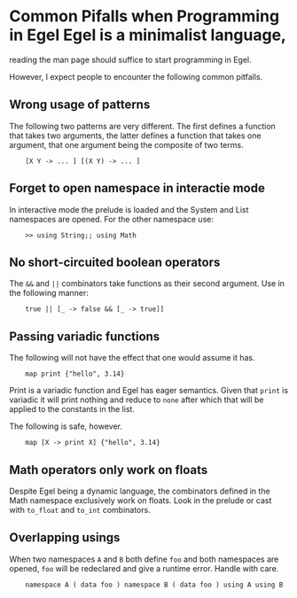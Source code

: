 # Common Pifalls when Programming in Egel Egel is a minimalist language,
reading the man page should suffice to start programming in Egel.

However, I expect people to encounter the following common pitfalls.

## Wrong usage of patterns

The following two patterns are very different. The first defines a
function that takes two arguments, the latter defines a function that
takes one argument, that one argument being the composite of two terms.

```
    [X Y -> ... ] [(X Y) -> ... ]
```

## Forget to open namespace in interactie mode

In interactive mode the prelude is loaded and the System and List
namespaces are opened. For the other namespace use:

```
    >> using String;; using Math
```

## No short-circuited boolean operators

The `&&` and `||` combinators take functions as their second argument.
Use in the following manner:

```
    true || [_ -> false && [_ -> true]]
```

## Passing variadic functions

The following will not have the effect that one would assume it has.

```
    map print {"hello", 3.14}
```

Print is a variadic function and Egel has eager semantics.  Given that
`print` is variadic it will print nothing and reduce to `none` after
which that will be applied to the constants in the list.

The following is safe, however.

```
    map [X -> print X] {"hello", 3.14}
```

## Math operators only work on floats

Despite Egel being a dynamic language, the combinators defined in the
Math namespace exclusively work on floats. Look in the prelude or cast
with `to_float` and `to_int` combinators.

## Overlapping usings

When two namespaces `A` and `B` both define `foo` and both namespaces are
opened, `foo` will be redeclared and give a runtime error.  Handle with
care.

```
    namespace A ( data foo ) namespace B ( data foo ) using A using B
```
